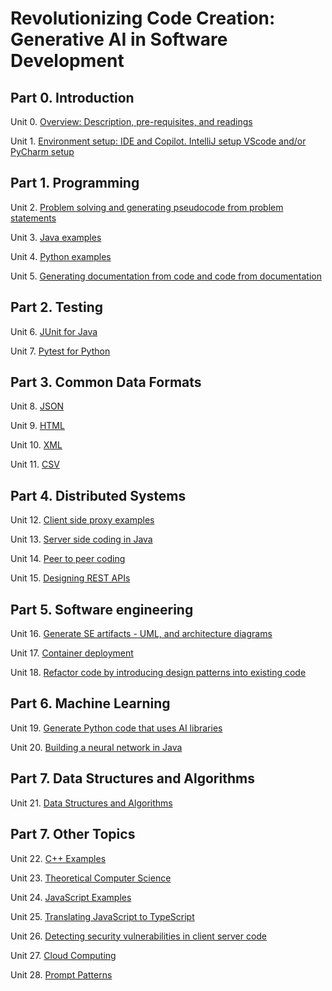 # Revolutionizing Code Creation: Generative AI in Software Development


## Part 0. Introduction

Unit 0. [Overview: Description, pre-requisites, and readings](./Unit00-Overview)

Unit 1. [Environment setup: IDE and Copilot. IntelliJ setup VScode and/or PyCharm setup](./Unit01-Environment-Setup)



## Part 1. Programming

Unit 2. [Problem solving and generating pseudocode from problem statements](./Unit02-Problem-Soving-And-Pseudocode)

Unit 3. [Java examples](Unit03-Java-Examples)

Unit 4. [Python examples](Unit04-Python-Examples)

Unit 5. [Generating documentation from code and code from documentation](./Unit05-Generating-Documentation-From-Code-And-Code-From-Documentation)

## Part 2. Testing

Unit 6. [JUnit for Java](./Unit06-JUnit-For-Java)

Unit 7. [Pytest for Python](./Unit07-Pytest-For-Python)

## Part 3. Common Data Formats

Unit 8. [JSON](./Unit08-JSON)

Unit 9. [HTML](./Unit09-HTML)

Unit 10. [XML](./Unit10-XML)

Unit 11. [CSV](./Unit11-CSV)

## Part 4. Distributed Systems

Unit 12. [Client side proxy examples](./Unit12-Client-Side-Proxy-Examples)

Unit 13. [Server side coding in Java](./Unit13-Server-Side-Coding-In-Java)

Unit 14. [Peer to peer coding](./Unit14-Peer-To-Peer-Coding)

Unit 15. [Designing REST APIs](./Unit15-Designing-REST-APIs)


## Part 5. Software engineering

Unit 16. [Generate SE artifacts - UML, and architecture diagrams](./Unit16-Generating-SE-Artifacts-UML-and-Architecture-Diagrams)

Unit 17. [Container deployment](./Unit17-Container-Deployment)

Unit 18. [Refactor code by introducing design patterns into existing code](./Unit18-Refractor-Code-By-Introducing-Design-Patterns-Into-Existing-Code)

## Part 6. Machine Learning

Unit 19. [Generate Python code that uses AI libraries](./Unit19-Generate-Python-Code-That-Uses-AI-Libraries)

Unit 20. [Building a neural network in Java](./Unit20-Neural_Network_in_Java)

## Part 7. Data Structures and Algorithms

Unit 21. [Data Structures and Algorithms](./Unit21-Data-Structures-And-Algorithms)

## Part 7. Other Topics

Unit 22. [C++ Examples](./Unit22-C++-Examples)

Unit 23. [Theoretical Computer Science](./Unit23-Theoretical-Computer-Science)

Unit 24. [JavaScript Examples](./Unit24-JavaScript-Examples)

Unit 25. [Translating JavaScript to TypeScript](./Unit25-Translating-JavaScript-To-TypeScript)

Unit 26. [Detecting security vulnerabilities in client server code](./Unit26-Detecting-Security-Vulnerablities-In-Client-Server-Code)

Unit 27. [Cloud Computing](./Unit27-Cloud-Computing)

Unit 28. [Prompt Patterns](./Unit28-Prompt-Patterns)
